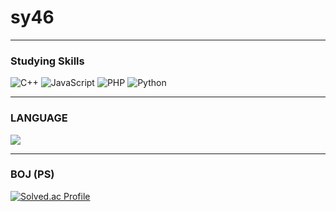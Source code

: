 <h1> sy46 </h1>
<hr>
<h3> Studying Skills </h3>

![C++](https://img.shields.io/badge/C++-00599C.svg?&style=for-the-badge&logo=C%2B%2B&logoColor=white)
![JavaScript](https://img.shields.io/badge/JavaScript-F7DF1E.svg?&style=for-the-badge&logo=JavaScript&logoColor=white)
![PHP](https://img.shields.io/badge/PHP-777BB4.svg?&style=for-the-badge&logo=PHP&logoColor=white)
![Python](https://img.shields.io/badge/Python-3776AB.svg?&style=for-the-badge&logo=PHP&logoColor=white)

<hr>
<h3>LANGUAGE</h3>
<img src="https://github-readme-stats.vercel.app/api/top-langs/?username=sy460129&exclude_repo=dkssud8150.github.io&layout=compact&theme=tokyonight">

<hr>
<h3> BOJ (PS) </h3>

[![Solved.ac Profile](http://mazassumnida.wtf/api/v2/generate_badge?boj=sy46)](https://solved.ac/sy46/)
